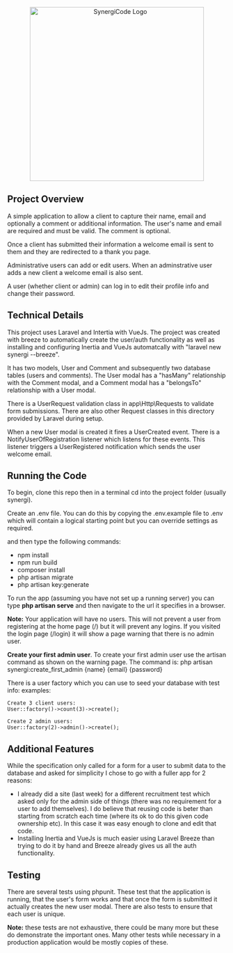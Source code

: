 <p align="center"><img src="https://www.synergicode.com/assets/img/logo.svg" width="400" alt="SynergiCode Logo"></p>

## Project Overview

A simple application to allow a client to capture their name, email and optionally a comment or additional information. The user's name and email are required and must be valid. The comment is optional.

Once a client has submitted their information a welcome email is sent to them and they are redirected to a thank you page.

Administrative users can add or edit users. When an adminstrative user adds a new client a welcome email is also sent.

A user (whether client or admin) can log in to edit their profile info and change their password.

## Technical Details

This project uses Laravel and Intertia with VueJs. The project was created with breeze to automatically create the user/auth functionality as well as installing and configuring Inertia and VueJs automatcally with "laravel new synergi --breeze".

It has two models, User and Comment and subsequently two database tables (users and comments). The User modal has a "hasMany" relationship with the Comment modal, and a Comment modal has a "belongsTo" relationship with a User modal.

There is a UserRequest validation class in app\Http\Requests to validate form submissions. There are also other Request classes in this directory provided by Laravel during setup.

When a new User modal is created it fires a UserCreated event. There is a NotifyUserOfRegistration listener which listens for these events. This listener triggers a UserRegistered notification which sends the user welcome email.

## Running the Code

To begin, clone this repo then in a terminal cd into the project folder (usually synergi).

Create an .env file. You can do this by copying the .env.example file to .env which will contain a logical starting point but you can override settings as required.

 and then type the following commands:

- npm install
- npm run build
- composer install
- php artisan migrate
- php artisan key:generate


To run the app (assuming you have not set up a running server) you can type **php artisan serve** and then navigate to the url it specifies in a browser.

**Note:** Your application will have no users. This will not prevent a user from registering at the home page (/) but it will prevent any logins. If you visited the login page (/login) it will show a page warning that there is no admin user. 

**Create your first admin user**. To create your first admin user use the artisan command as shown on the warning page. The command is:
  php artisan synergi:create_first_admin {name} {email} {password}

There is a user factory which you can use to seed your database with test info:
    examples:
    
    Create 3 client users:
    User::factory()->count(3)->create();
    
    Create 2 admin users:
    User::factory(2)->admin()->create();


## Additional Features

While the specification only called for a form for a user to submit data to the database and asked for simplicity I chose to go with a fuller app for 2 reasons:
- I already did a site (last week) for a different recruitment test which asked only for the admin side of things (there was no requirement for a user to add themselves). I do believe that reusing code is beter than starting from scratch each time (where its ok to do this given code ownership etc). In this case it was easy enough to clone and edit that code.
- Installing Inertia and VueJs is much easier using Laravel Breeze than trying to do it by hand and Breeze already gives us all the auth functionality.


## Testing

There are several tests using phpunit. These test that the application is running, that the user's form works and that once the form is submitted it actually creates the new user modal. There are also tests to ensure that each user is unique.

**Note:** these tests are not exhaustive, there could be many more but these do demonstrate the important ones. Many other tests while necessary in a production application would be mostly copies of these.
